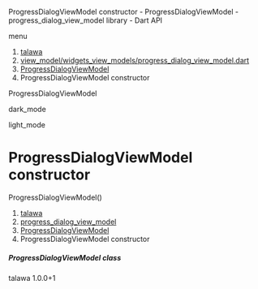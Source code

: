 




ProgressDialogViewModel constructor - ProgressDialogViewModel - progress\_dialog\_view\_model library - Dart API







menu

1. [talawa](../../index.html)
2. [view\_model/widgets\_view\_models/progress\_dialog\_view\_model.dart](../../view_model_widgets_view_models_progress_dialog_view_model/view_model_widgets_view_models_progress_dialog_view_model-library.html)
3. [ProgressDialogViewModel](../../view_model_widgets_view_models_progress_dialog_view_model/ProgressDialogViewModel-class.html)
4. ProgressDialogViewModel constructor

ProgressDialogViewModel


dark\_mode

light\_mode




# ProgressDialogViewModel constructor


ProgressDialogViewModel()

 


1. [talawa](../../index.html)
2. [progress\_dialog\_view\_model](../../view_model_widgets_view_models_progress_dialog_view_model/view_model_widgets_view_models_progress_dialog_view_model-library.html)
3. [ProgressDialogViewModel](../../view_model_widgets_view_models_progress_dialog_view_model/ProgressDialogViewModel-class.html)
4. ProgressDialogViewModel constructor

##### ProgressDialogViewModel class





talawa
1.0.0+1






